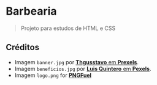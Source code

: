 # Barbearia

> Projeto para estudos de HTML e CSS

## Créditos

* Imagem `banner.jpg` por [**Thgusstavo** em **Prexels**](https://www.pexels.com/photo/men-having-their-haircut-1813272/).
* Imagem `beneficios.jpg` por [**Luis Quintero** em **Pexels**](https://www.pexels.com/photo/selective-focus-photography-of-a-barber-1453005/).
* Imagem `logo.png` for [**PNGFuel**](https://www.pngfuel.com/free-png/oxuug)
